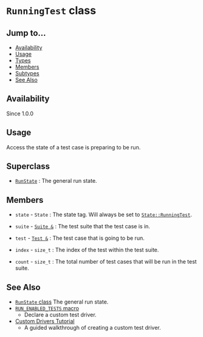# `RunningTest` class

## Jump to...
- [Availability](#Availability)
- [Usage](#Usage)
- [Types](#Subtypes)
- [Members](#Members)
- [Subtypes](#Subtypes)
- [See Also](#See-Also)

## Availability
Since 1.0.0

## Usage

Access the state of a test case is preparing to be run.

## Superclass

- [`RunState`](RunState.md) : The general run state.

## Members

- `state` - `State` : The state tag.
  Will always be set to [`State::RunningTest`](RunState.State.md).

- `suite` - [`Suite &`](Suite.md) : The test suite that the test case is in.
- `test` - [`Test &`](Test.md) : The test case that is going to be run.
- `index` - `size_t` : The index of the test within the test suite.
- `count` - `size_t` : The total number of test cases that will be run in the
  test suite.

## See Also

- [`RunState` class](RunState.md)
  The general run state.
- [`RUN_ENABLED_TESTS` macro](../Macros/RUN_ENABLED_TESTS.md)
  - Declare a custom test driver.
- [Custom Drivers Tutorial](../../Tutorials/Custom-Drivers.md)
  - A guided walkthrough of creating a custom test driver.
